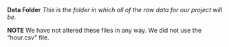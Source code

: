 **Data Folder**
*This is the folder in which all of the raw data for our project will be.*

**NOTE**
We have not altered these files in any way.
We did not use the "hour.csv" file.
